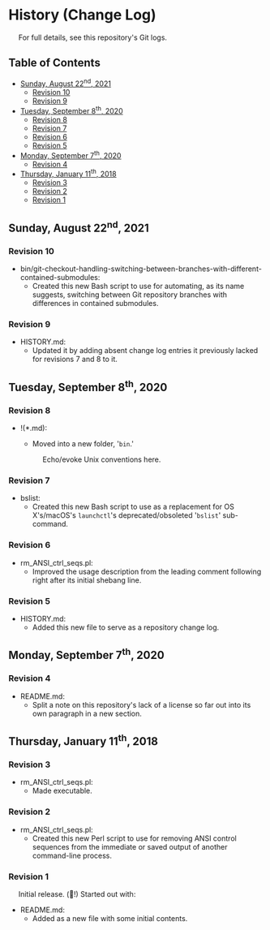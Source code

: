 # History (Change Log)

&nbsp;&nbsp;&nbsp;&nbsp;&nbsp;For full details, see this repository's Git logs.  

## Table of Contents

 - [Sunday, August 22<sup>nd</sup>, 2021](#sunday-august-22supndsup-2021)
   - [Revision 10](#revision-10)
   - [Revision 9](#revision-9)
 - [Tuesday, September 8<sup>th</sup>, 2020](#tuesday-september-8supthsup-2020)
   - [Revision 8](#revision-8)
   - [Revision 7](#revision-7)
   - [Revision 6](#revision-6)
   - [Revision 5](#revision-5)
 - [Monday, September 7<sup>th</sup>, 2020](#monday-september-7supthsup-2020)
   - [Revision 4](#revision-4)
 - [Thursday, January 11<sup>th</sup>, 2018](#thursday-january-11supthsup-2018)
   - [Revision 3](#revision-3)
   - [Revision 2](#revision-2)
   - [Revision 1](#revision-1)

## Sunday, August 22<sup>nd</sup>, 2021

### Revision 10

 - bin/git-checkout-handling-switching-between-branches-with-different-contained-submodules:  
   - Created this new Bash script to use for automating, as its name suggests, switching between Git repository branches with differences in contained submodules.  

### Revision 9

 - HISTORY.md:  
   - Updated it by adding absent change log entries it previously lacked for revisions 7 and 8 to it.  

## Tuesday, September 8<sup>th</sup>, 2020

### Revision 8

 - !(*.md):  
   - Moved into a new folder, '`bin`.'  

     &nbsp;&nbsp;&nbsp;&nbsp;&nbsp;Echo/evoke Unix conventions here.  

### Revision 7

 - bslist:  
   - Created this new Bash script to use as a replacement for OS X's/macOS's `launchctl`'s deprecated/obsoleted '`bslist`' sub-command.  

### Revision 6

 - rm_ANSI_ctrl_seqs.pl:  
   - Improved the usage description from the leading comment following right after its initial shebang line.  

### Revision 5

 - HISTORY.md:  
   - Added this new file to serve as a repository change log.  

## Monday, September 7<sup>th</sup>, 2020

### Revision 4

 - README.md:  
   - Split a note on this repository's lack of a license so far out into its own paragraph in a new section.  

## Thursday, January 11<sup>th</sup>, 2018

### Revision 3

 - rm_ANSI_ctrl_seqs.pl:  
   - Made executable.  

### Revision 2

 - rm_ANSI_ctrl_seqs.pl:  
   - Created this new Perl script to use for removing ANSI control sequences from the immediate or saved output of another command-line process.  

### Revision 1

&nbsp;&nbsp;&nbsp;&nbsp;&nbsp;Initial release.  (🎉!)  Started out with:  

 - README.md:  
   - Added as a new file with some initial contents.  